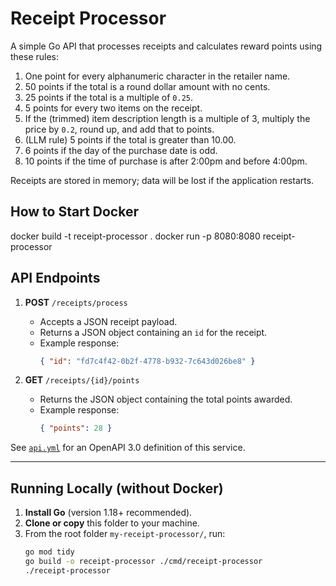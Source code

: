 # Receipt Processor

A simple Go API that processes receipts and calculates reward points using these rules:

1. One point for every alphanumeric character in the retailer name.
2. 50 points if the total is a round dollar amount with no cents.
3. 25 points if the total is a multiple of `0.25`.
4. 5 points for every two items on the receipt.
5. If the (trimmed) item description length is a multiple of 3, multiply the price by `0.2`, round up, and add that to points.
6. (LLM rule) 5 points if the total is greater than 10.00.
7. 6 points if the day of the purchase date is odd.
8. 10 points if the time of purchase is after 2:00pm and before 4:00pm.

Receipts are stored in memory; data will be lost if the application restarts.

## How to Start Docker
docker build -t receipt-processor .
docker run -p 8080:8080 receipt-processor

## API Endpoints

1. **POST** `/receipts/process`  
   - Accepts a JSON receipt payload.  
   - Returns a JSON object containing an `id` for the receipt.  
   - Example response:  
     ```json
     { "id": "fd7c4f42-0b2f-4778-b932-7c643d026be8" }
     ```

2. **GET** `/receipts/{id}/points`  
   - Returns the JSON object containing the total points awarded.  
   - Example response:  
     ```json
     { "points": 28 }
     ```

See [`api.yml`](./api.yml) for an OpenAPI 3.0 definition of this service.

---

## Running Locally (without Docker)

1. **Install Go** (version 1.18+ recommended).  
2. **Clone or copy** this folder to your machine.  
3. From the root folder `my-receipt-processor/`, run:
   ```bash
   go mod tidy
   go build -o receipt-processor ./cmd/receipt-processor
   ./receipt-processor
